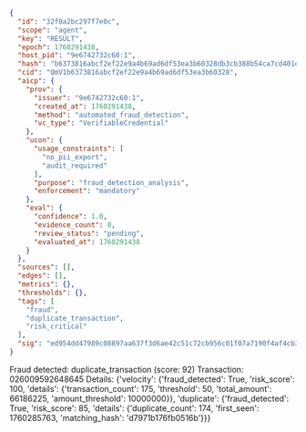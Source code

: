 ```json
{
  "id": "32f0a2bc297f7e0c",
  "scope": "agent",
  "key": "RESULT",
  "epoch": 1760291438,
  "host_pid": "9e6742732c60:1",
  "hash": "b6373816abcf2ef22e9a4b69ad6df53ea3b60328db3cb388b54ca7cd401e0484",
  "cid": "QmV1b6373816abcf2ef22e9a4b69ad6df53ea3b60328",
  "aicp": {
    "prov": {
      "issuer": "9e6742732c60:1",
      "created_at": 1760291438,
      "method": "automated_fraud_detection",
      "vc_type": "VerifiableCredential"
    },
    "ucon": {
      "usage_constraints": [
        "no_pii_export",
        "audit_required"
      ],
      "purpose": "fraud_detection_analysis",
      "enforcement": "mandatory"
    },
    "eval": {
      "confidence": 1.0,
      "evidence_count": 0,
      "review_status": "pending",
      "evaluated_at": 1760291438
    }
  },
  "sources": [],
  "edges": [],
  "metrics": {},
  "thresholds": {},
  "tags": [
    "fraud",
    "duplicate_transaction",
    "risk_critical"
  ],
  "sig": "ed954dd47989c08897aa637f3d6ae42c51c72cb956c01f07a7190f4af4cb3e9b"
}
```

Fraud detected: duplicate_transaction (score: 92)
Transaction: 026009592648645
Details: {'velocity': {'fraud_detected': True, 'risk_score': 100, 'details': {'transaction_count': 175, 'threshold': 50, 'total_amount': 66186225, 'amount_threshold': 10000000}}, 'duplicate': {'fraud_detected': True, 'risk_score': 85, 'details': {'duplicate_count': 174, 'first_seen': 1760285763, 'matching_hash': 'd7971b176fb0516b'}}}